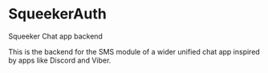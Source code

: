 # SqueekerAuth

Squeeker Chat app backend


This is the backend for the SMS module of a wider unified chat app inspired by apps like Discord and Viber.
